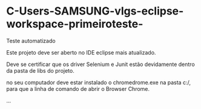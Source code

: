 # C-Users-SAMSUNG-vlgs-eclipse-workspace-primeiroteste-
Teste automatizado

Este projeto deve ser aberto no IDE eclipse mais atualizado.

Deve se certificar que os driver Selenium e Junit estão devidamente dentro da pasta de libs do projeto.

no seu computador deve estar instalado o chromedrome.exe na pasta c:/, 
para que a linha de comando de abrir o Browser Chrome.

...
